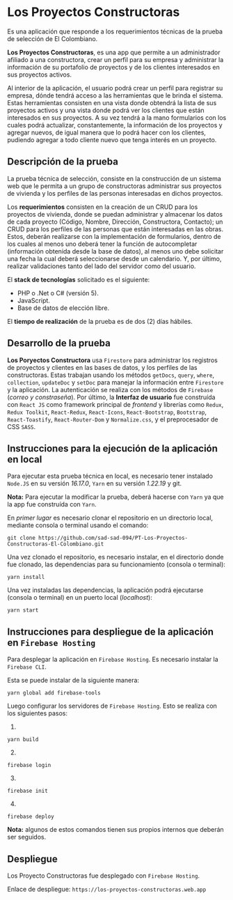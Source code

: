 # Los Proyectos Constructoras

Es una aplicación que responde a los requerimientos técnicas de la prueba de selección de El Colombiano.

**Los Proyectos Constructoras**, es una app que permite a un administrador afiliado a una constructora, crear un perfil para su empresa y administrar la información de su portafolio de proyectos y de los clientes interesados en sus proyectos activos.

Al interior de la aplicación, el usuario podrá crear un perfil para registrar su empresa, dónde tendrá acceso a las herramientas que le brinda el sistema. Estas herramientas consisten en una vista donde obtendrá la lista de sus proyectos activos y una vista donde podrá ver los clientes que están interesados en sus proyectos. A su vez tendrá a la mano formularios con los cuales podrá actualizar, constantemente, la información de los proyectos y agregar nuevos, de igual manera que lo podrá hacer con los clientes, pudiendo agregar a todo cliente nuevo que tenga interés en un proyecto.

## Descripción de la prueba

La prueba técnica de selección, consiste en la construcción de un sistema web que le permita a un grupo de constructoras administrar sus proyectos de vivienda y los perfiles de las personas interesadas en dichos proyectos.

Los **requerimientos** consisten en la creación de un CRUD para los proyectos de vivienda, donde se puedan administrar y almacenar los datos de cada proyecto (Código, Nombre, Dirección, Constructora, Contacto); un CRUD para los perfiles de las personas que están interesadas en las obras. Estos, deberán realizarse con la implementación de formularios, dentro de los cuales al menos uno deberá tener la función de autocompletar (información obtenida desde la base de datos), al menos uno debe solicitar una fecha la cual deberá seleccionarse desde un calendario. Y, por último, realizar validaciones tanto del lado del servidor como del usuario.

El **stack de tecnologías** solicitado es el siguiente:
* PHP o .Net o C# (versión 5).
* JavaScript.
* Base de datos de elección libre.

El **tiempo de realización** de la prueba es de dos (2) días hábiles.

## Desarrollo de la prueba

**Los Poryectos Constructora** usa `Firestore` para administrar los registros de proyectos y clientes en las bases de datos, y los perfiles de las constructoras. Estas trabajan usando los métodos `getDocs`, `query`, `where`, `collection`, `updateDoc` y `setDoc` para manejar la información entre `Firestore` y la aplicación. La autenticación se realiza con los métodos de `Firebase` (_correo y constraseña_). Por último, la **Interfaz de usuario** fue construída con `React JS` como framework principal de _frontend_ y librerías como `Redux`, `Redux Toolkit`, `React-Redux`, `React-Icons`, `React-Bootstrap`, `Bootstrap`, `React-Toastify`, `React-Router-Dom` y `Normalize.css`, y el preprocesador de CSS `SASS`.

## Instrucciones para la ejecución de la aplicación en local

Para ejecutar esta prueba técnica en local, es necesario tener instalado `Node.JS` en su versión _16.17.0_, `Yarn` en su versión _1.22.19_ y git.

**Nota:** Para ejecutar la modificar la prueba, deberá hacerse con `Yarn` ya que la app fue construída con `Yarn`.

En _primer lugar_ es necesario clonar el repositorio en un directorio local, mediante consola o terminal usando el comando:
```
git clone https://github.com/sad-sad-094/PT-Los-Proyectos-Constructoras-El-Colombiano.git
```

Una vez clonado el repositorio, es necesario instalar, en el directorio donde fue clonado, las dependencias para su funcionamiento (consola o terminal):
```
yarn install
```

Una vez instaladas las dependencias, la aplicación podrá ejecutarse (consola o terminal) en un puerto local (_localhost_):
```
yarn start
```

## Instrucciones para despliegue de la aplicación en `Firebase Hosting`

Para desplegar la aplicación en `Firebase Hosting`. Es necesario instalar la `Firebase CLI`.

Esta se puede instalar de la siguiente manera:
```
yarn global add firebase-tools
```
Luego configurar los servidores de `Firebase Hosting`. Esto se realiza con los siguientes pasos:

1.
```
yarn build
```
2.
```
firebase login
```
3.
```
firebase init
```
4.
```
firebase deploy
```

**Nota:** algunos de estos comandos tienen sus propios internos que deberán ser seguidos.


## Despliegue

Los Proyecto Constructoras fue desplegado con `Firebase Hosting`.

Enlace de despliegue: `https://los-proyectos-constructoras.web.app`
